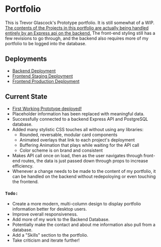 # Portfolio
This is Trevor Glascock's Prototype portfolio. It is still somewhat of a WIP. [The contents of the Projects in this portfolio are actually being handled entirely by an Express api on the backend.](https://github.com/TrevorGlascock/Portfolio-Backend) The front-end styling still has a few revisions to go through, and the backend also requires more of my portfolio to be logged into the database. 

## Deployments
- [Backend Deployment](https://theglascockprojects.herokuapp.com/projects)
- [Frontend Staging Deployment](https://theglascock.herokuapp.com/)
- [Frontend Production Deployment](https://theglascock.com/)

## Current State
- [First Working Prototype deployed!](https://theglascock.herokuapp.com/)
- Placeholder information has been replaced with meaningful data.
- Successfully connected to a backend Express API and PostgreSQL database.
- Added many stylistic CSS touches all without using any libraries: 
  - Rounded, reversable, modular card components
  - Animated overlays that link to each project's deployment 
  - Buffering Animation that plays while waiting for the API call
  - Color scheme is on brand and consistent
- Makes API call once on load, then as the user navigates through front-end routes, the data is just passed down through props to increase efficiency.
- Whenever a change needs to be made to the content of my portfolio, it can be handled on the backend without redepoloying or even touching the frontend.


### **`Todo:`**
- Create a more modern, multi-column design to display portfolio information better for desktop users.
- Improve overall responsiveness.
- Add more of my work to the Backend Database.
- Potentially make the contact and about me information also pull from a database.
- Add a "Skills" section to the portfolio.
- Take criticism and iterate further!